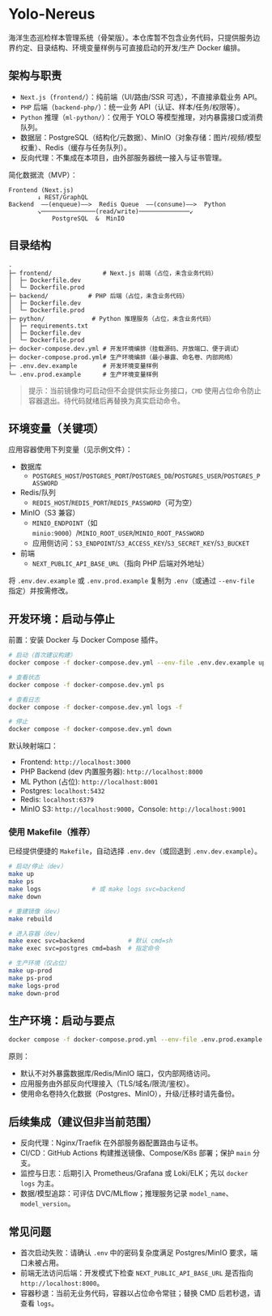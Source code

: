 # Yolo-Nereus

海洋生态巡检样本管理系统（骨架版）。本仓库暂不包含业务代码，只提供服务边界约定、目录结构、环境变量样例与可直接启动的开发/生产 Docker 编排。

## 架构与职责

- `Next.js`（`frontend/`）：纯前端（UI/路由/SSR 可选），不直接承载业务 API。
- `PHP` 后端（`backend-php/`）：统一业务 API（认证、样本/任务/权限等）。
- `Python` 推理（`ml-python/`）：仅用于 YOLO 等模型推理，对内暴露接口或消费队列。
- 数据层：PostgreSQL（结构化/元数据）、MinIO（对象存储：图片/视频/模型权重）、Redis（缓存与任务队列）。
- 反向代理：不集成在本项目，由外部服务器统一接入与证书管理。

简化数据流（MVP）：

```
Frontend (Next.js)
		↓ REST/GraphQL
Backend  ——(enqueue)——>  Redis Queue  ——(consume)——>  Python
		↘───────────────(read/write)──────────────↙
			PostgreSQL  &  MinIO
```

## 目录结构

```
.
├─ frontend/              # Next.js 前端（占位，未含业务代码）
│  ├─ Dockerfile.dev
│  └─ Dockerfile.prod
├─ backend/           # PHP 后端（占位，未含业务代码）
│  ├─ Dockerfile.dev
│  └─ Dockerfile.prod
├─ python/             # Python 推理服务（占位，未含业务代码）
│  ├─ requirements.txt
│  ├─ Dockerfile.dev
│  └─ Dockerfile.prod
├─ docker-compose.dev.yml # 开发环境编排（挂载源码、开放端口、便于调试）
├─ docker-compose.prod.yml# 生产环境编排（最小暴露、命名卷、内部网络）
├─ .env.dev.example       # 开发环境变量样例
└─ .env.prod.example      # 生产环境变量样例
```

> 提示：当前镜像均可启动但不会提供实际业务接口，`CMD` 使用占位命令防止容器退出。待代码就绪后再替换为真实启动命令。

## 环境变量（关键项）

应用容器使用下列变量（见示例文件）：

- 数据库
  - `POSTGRES_HOST`/`POSTGRES_PORT`/`POSTGRES_DB`/`POSTGRES_USER`/`POSTGRES_PASSWORD`
- Redis/队列
  - `REDIS_HOST`/`REDIS_PORT`/`REDIS_PASSWORD`（可为空）
- MinIO（S3 兼容）
  - `MINIO_ENDPOINT`（如 `minio:9000`）/`MINIO_ROOT_USER`/`MINIO_ROOT_PASSWORD`
  - 应用侧访问：`S3_ENDPOINT`/`S3_ACCESS_KEY`/`S3_SECRET_KEY`/`S3_BUCKET`
- 前端
  - `NEXT_PUBLIC_API_BASE_URL`（指向 PHP 后端对外地址）

将 `.env.dev.example` 或 `.env.prod.example` 复制为 `.env`（或通过 `--env-file` 指定）并按需修改。

## 开发环境：启动与停止

前置：安装 Docker 与 Docker Compose 插件。

```bash
# 启动（首次建议构建）
docker compose -f docker-compose.dev.yml --env-file .env.dev.example up -d --build

# 查看状态
docker compose -f docker-compose.dev.yml ps

# 查看日志
docker compose -f docker-compose.dev.yml logs -f

# 停止
docker compose -f docker-compose.dev.yml down
```

默认映射端口：

- Frontend: `http://localhost:3000`
- PHP Backend (dev 内置服务器): `http://localhost:8000`
- ML Python (占位): `http://localhost:8001`
- Postgres: `localhost:5432`
- Redis: `localhost:6379`
- MinIO S3: `http://localhost:9000`，Console: `http://localhost:9001`

### 使用 Makefile（推荐）

已经提供便捷的 `Makefile`，自动选择 `.env.dev`（或回退到 `.env.dev.example`）。

```bash
# 启动/停止（dev）
make up
make ps
make logs              # 或 make logs svc=backend
make down

# 重建镜像（dev）
make rebuild

# 进入容器（dev）
make exec svc=backend            # 默认 cmd=sh
make exec svc=postgres cmd=bash  # 指定命令

# 生产环境（仅占位）
make up-prod
make ps-prod
make logs-prod
make down-prod
```

## 生产环境：启动与要点

```bash
docker compose -f docker-compose.prod.yml --env-file .env.prod.example up -d --build
```

原则：

- 默认不对外暴露数据库/Redis/MinIO 端口，仅内部网络访问。
- 应用服务由外部反向代理接入（TLS/域名/限流/鉴权）。
- 使用命名卷持久化数据（Postgres、MinIO），升级/迁移时请先备份。

## 后续集成（建议但非当前范围）

- 反向代理：Nginx/Traefik 在外部服务器配置路由与证书。
- CI/CD：GitHub Actions 构建推送镜像、Compose/K8s 部署；保护 `main` 分支。
- 监控与日志：后期引入 Prometheus/Grafana 或 Loki/ELK；先以 `docker logs` 为主。
- 数据/模型追踪：可评估 DVC/MLflow；推理服务记录 `model_name`、`model_version`。

## 常见问题

- 首次启动失败：请确认 `.env` 中的密码复杂度满足 Postgres/MinIO 要求，端口未被占用。
- 前端无法访问后端：开发模式下检查 `NEXT_PUBLIC_API_BASE_URL` 是否指向 `http://localhost:8000`。
- 容器秒退：当前无业务代码，容器以占位命令常驻；替换 CMD 后若秒退，请查看 `logs`。
